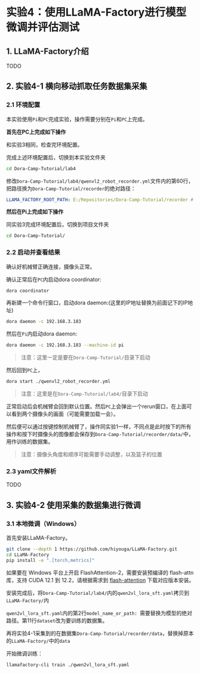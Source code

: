 # 实验4：使用LLaMA-Factory进行模型微调并评估测试

## 1. LLaMA-Factory介绍

TODO

## 2. 实验4-1 横向移动抓取任务数据集采集

### 2.1 环境配置

本实验使用`Pi`和`PC`完成实验，操作需要分别在`Pi`和`PC`上完成。

**首先在PC上完成如下操作**

和实验3相同，检查完环境配置。    

完成上述环境配置后，切换到本实验文件夹

```bash
cd Dora-Camp-Tutorial/lab4
```

修改`Dora-Camp-Tutorial/lab4/qwenvl2_robot_recorder.yml`文件内的第60行，把路径换为`Dora-Camp-Tutorial/recorder`的绝对路径：

```yaml
LLAMA_FACTORY_ROOT_PATH: E:/Repositories/Dora-Camp-Tutorial/recorder # 替换为自己电脑上的路径
```

**然后在Pi上完成如下操作**

同实验3完成环境配置后，切换到项目文件夹

```bash
cd Dora-Camp-Tutorial/
```

### 2.2 启动并查看结果

确认好机械臂正确连接，摄像头正常。

确认正常后在`PC`内启动dora coordinator:

```bash
dora coordinator
```

再新建一个命令行窗口，启动dora daemon:(这里的IP地址替换为前面记下的IP地址)

```bash
dora daemon -c 192.168.3.183
```

然后在`Pi`内启动dora daemon:

```bash
dora daemon -c 192.168.3.183 --machine-id pi
```

> 注意：这里一定是要在`Dora-Camp-Tutorial/`目录下启动

然后回到`PC`上，

```bash
dora start ./qwenvl2_robot_recorder.yml
```

> 注意：这里是在`Dora-Camp-Tutorial/lab4/`目录下启动

正常启动后会机械臂会回到默认位置。然后`PC`上会弹出一个rerun窗口，在上面可以看到两个摄像头的画面（可能需要加载一会）。

然后便可以通过按键控制机械臂了，操作同实验1一样，不同点是此时按下的所有操作和按下时摄像头的图像都会保存到`Dora-Camp-Tutorial/recorder/data/`中，用作训练的数据集。

> 注意：摄像头角度和顺序可能需要手动调整，以及篮子的位置

### 2.3 yaml文件解析

TODO

## 3. 实验4-2 使用采集的数据集进行微调

### 3.1 本地微调（Windows）

首先安装LLaMA-Factory。

```bash
git clone --depth 1 https://github.com/hiyouga/LLaMA-Factory.git
cd LLaMA-Factory
pip install -e ".[torch,metrics]"
```

如果要在 Windows 平台上开启 FlashAttention-2，需要安装预编译的 flash-attn 库，支持 CUDA 12.1 到 12.2，请根据需求到 [flash-attention](https://github.com/bdashore3/flash-attention/releases) 下载对应版本安装。

安装完成后，将`Dora-Camp-Tutorial/lab4/`内的`qwen2vl_lora_sft.yaml`拷贝到`LLaMA-Factory/`内

`qwen2vl_lora_sft.yaml`内的第2行`model_name_or_path: `需要替换为模型的绝对路径。第11行`dataset`改为要训练的数据集。

再将实验4-1采集到的在数据集`Dora-Camp-Tutorial/recorder/data`，替换掉原本的`LLaMA-Factory/`中的`data`

开始微调训练：

```bash
llamafactory-cli train ./qwen2vl_lora_sft.yaml
```



